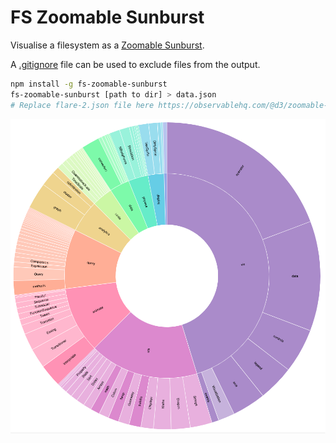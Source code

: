 # FS Zoomable Sunburst

Visualise a filesystem as a [Zoomable Sunburst](https://observablehq.com/@d3/zoomable-sunburst).

A [.gitignore](https://git-scm.com/docs/gitignore) file can be used to exclude files from the output.

```sh
npm install -g fs-zoomable-sunburst
fs-zoomable-sunburst [path to dir] > data.json
# Replace flare-2.json file here https://observablehq.com/@d3/zoomable-sunburst
```

![Sample Sunburst](./sample.png)